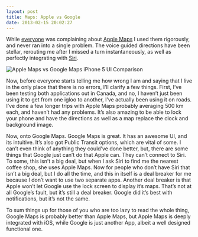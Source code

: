```yaml
---
layout: post
title: Maps: Apple vs Google
date: 2013-02-15 20:02:27
---
```


While
[everyone](http://www.cnn.com/2012/09/20/tech/mobile/apple-maps-complaints/index.html)
was complaining about [Apple Maps](http://www.apple.com/ios/maps/) I
used them rigorously, and never ran into a single problem. The voice
guided directions have been stellar, rerouting me after I missed a turn
instantaneously, as well as perfectly integrating with
[Siri](http://www.apple.com/ios/siri/).

![Apple Maps vs Google Maps iPhone 5 UI Comparison](http://f.cl.ly/items/0S0X0f2e1x2D293s0J1O/iPhone-Maps.png "Apple Maps vs Google Maps iPhone 5 UI Comparison")

Now, before everyone starts telling me how wrong I am and saying that I
live in the only place that there is no errors, I’ll clarify a few
things. First, I’ve been testing both applications out in Canada, and
no, I haven’t just been using it to get from one igloo to another, I’ve
actually been using it on roads. I’ve done a few longer trips with Apple
Maps probably averaging 500 km each, and haven’t had any problems. It’s
also amazing to be able to lock your phone and have the directions as
well as a map replace the clock and background image.

Now, onto Google Maps. Google Maps is great. It has an awesome UI, and
its intuitive. It’s also got Public Transit options, which are vital of
some. I can’t even think of anything they could’ve done better, but,
there are some things that Google just can’t do that Apple can. They
can’t connect to Siri. To some, this isn’t a big deal, but when I ask
Siri to find me the nearest coffee shop, she uses Apple Maps. Now for
people who don’t have Siri that isn’t a big deal, but I do all the time,
and this in itself is a deal breaker for me because I don’t want to use
two separate apps. Another deal breaker is that Apple won’t let Google
use the lock screen to display it’s maps. That’s not at all Google’s
fault, but it’s still a deal breaker. Google did it’s best with
notifications, but it’s not the same.

To sum things up for those of you who are too lazy to read the whole
thing, Google Maps is probably better than Apple Maps, but Apple Maps is
deeply integrated with iOS, while Google is just another App, albeit a
well designed functional one.
